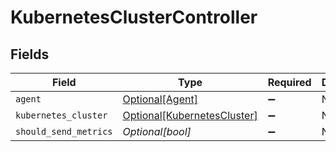 # KubernetesClusterController


## Fields

| Field                                                                   | Type                                                                    | Required                                                                | Description                                                             |
| ----------------------------------------------------------------------- | ----------------------------------------------------------------------- | ----------------------------------------------------------------------- | ----------------------------------------------------------------------- |
| `agent`                                                                 | [Optional[Agent]](../../models/shared/agent.md)                         | :heavy_minus_sign:                                                      | N/A                                                                     |
| `kubernetes_cluster`                                                    | [Optional[KubernetesCluster]](../../models/shared/kubernetescluster.md) | :heavy_minus_sign:                                                      | N/A                                                                     |
| `should_send_metrics`                                                   | *Optional[bool]*                                                        | :heavy_minus_sign:                                                      | N/A                                                                     |